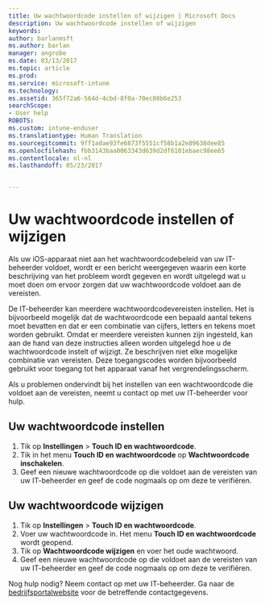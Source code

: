 ```yaml
---
title: Uw wachtwoordcode instellen of wijzigen | Microsoft Docs
description: Uw wachtwoordcode instellen of wijzigen
keywords: 
author: barlanmsft
ms.author: barlan
manager: angrobe
ms.date: 03/13/2017
ms.topic: article
ms.prod: 
ms.service: microsoft-intune
ms.technology: 
ms.assetid: 365f72a6-564d-4cbd-8f0a-70ec80b6e253
searchScope:
- User help
ROBOTS: 
ms.custom: intune-enduser
ms.translationtype: Human Translation
ms.sourcegitcommit: 9ff1adae93fe6873f5551cf58b1a2e89638dee85
ms.openlocfilehash: fbb3143baa0063343d639d2df6101ebaec98ee65
ms.contentlocale: nl-nl
ms.lasthandoff: 05/23/2017


---
```


# <a name="set-or-change-your-passcode"></a>Uw wachtwoordcode instellen of wijzigen

Als uw iOS-apparaat niet aan het wachtwoordcodebeleid van uw IT-beheerder voldoet, wordt er een bericht weergegeven waarin een korte beschrijving van het probleem wordt gegeven en wordt uitgelegd wat u moet doen om ervoor zorgen dat uw wachtwoordcode voldoet aan de vereisten.

De IT-beheerder kan meerdere wachtwoordcodevereisten instellen. Het is bijvoorbeeld mogelijk dat de wachtwoordcode een bepaald aantal tekens moet bevatten en dat er een combinatie van cijfers, letters en tekens moet worden gebruikt. Omdat er meerdere vereisten kunnen zijn ingesteld, kan aan de hand van deze instructies alleen worden uitgelegd hoe u de wachtwoordcode instelt of wijzigt. Ze beschrijven niet elke mogelijke combinatie van vereisten. Deze toegangscodes worden bijvoorbeeld gebruikt voor toegang tot het apparaat vanaf het vergrendelingsscherm.

Als u problemen ondervindt bij het instellen van een wachtwoordcode die voldoet aan de vereisten, neemt u contact op met uw IT-beheerder voor hulp.

## <a name="set-your-passcode"></a>Uw wachtwoordcode instellen

1. Tik op **Instellingen** > **Touch ID en wachtwoordcode**.
2. Tik in het menu **Touch ID en wachtwoordcode** op **Wachtwoordcode inschakelen**.
3. Geef een nieuwe wachtwoordcode op die voldoet aan de vereisten van uw IT-beheerder en geef de code nogmaals op om deze te verifiëren.

## <a name="change-your-passcode"></a>Uw wachtwoordcode wijzigen

1. Tik op **Instellingen** > **Touch ID en wachtwoordcode**.
2. Voer uw wachtwoordcode in. Het menu **Touch ID en wachtwoordcode** wordt geopend.
2. Tik op **Wachtwoordcode wijzigen** en voer het oude wachtwoord.
3. Geef een nieuwe wachtwoordcode op die voldoet aan de vereisten van uw IT-beheerder en geef de code nogmaals op om deze te verifiëren.

Nog hulp nodig? Neem contact op met uw IT-beheerder. Ga naar de [bedrijfsportalwebsite](http://portal.manage.microsoft.com) voor de betreffende contactgegevens.


